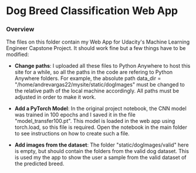 # Dog Breed Classification Web App

### Overview

The files on this folder contain my Web App for Udacity's Machine Learning Engineer Capstone Project. It should work fine but a few things have to be modified:

* **Change paths**: I uploaded all these files to Python Anywhere to host this site for a while, so all the paths in the code are refering to Python Anywhere folders. For example, the absolute path data_dir = "/home/andrevargas22/mysite/static/dogImages" must be changed to the relative path of the local machine accordingly. All paths must be adjusted in order to make it work.

* **Add a PyTorch Model**: In the original project notebook, the CNN model was trained in 100 epochs and I saved it in the file "model_transfer100.pt". This model is loaded in the web app using torch.load, so this file is required. Open the notebook in the main folder to see instructions on how to create such a file.

* **Add images from the dataset**: The folder "static/dogImages/valid" here is empty, but should contain the folders from the valid dog dataset. This is used my the app to show the user a sample from the valid dataset of the predicted breed.

